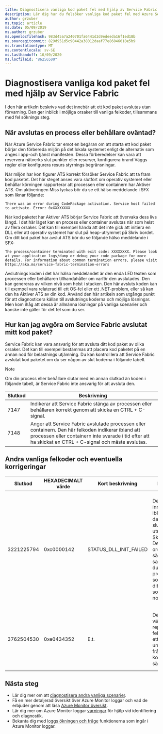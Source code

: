 ```yaml
---
title: Diagnostisera vanliga kod paket fel med hjälp av Service Fabric
description: Lär dig hur du felsöker vanliga kod paket fel med Azure Service Fabric
author: grzuber
ms.topic: article
ms.date: 05/09/2019
ms.author: grzuber
ms.openlocfilehash: 983d45a7a240701fa6441d2d9edeeda16f1ed18b
ms.sourcegitcommit: 829d951d5c90442a38012daaf77e86046018e5b9
ms.translationtype: MT
ms.contentlocale: sv-SE
ms.lasthandoff: 10/09/2020
ms.locfileid: "86256500"
---
```

# <a name="diagnose-common-code-package-errors-by-using-service-fabric"></a>Diagnostisera vanliga kod paket fel med hjälp av Service Fabric

I den här artikeln beskrivs vad det innebär att ett kod paket avslutas utan förvarning. Den ger inblick i möjliga orsaker till vanliga felkoder, tillsammans med fel söknings steg.

## <a name="when-does-a-process-or-container-terminate-unexpectedly"></a>När avslutas en process eller behållare oväntad?

När Azure Service Fabric tar emot en begäran om att starta ett kod paket börjar den förbereda miljön på det lokala systemet enligt de alternativ som anges i app-och tjänst manifesten. Dessa förberedelser kan vara att reservera nätverks slut punkter eller resurser, konfigurera brand Väggs regler eller konfigurera resurs styrnings begränsningar. 

När miljön har kon figurer ATS korrekt försöker Service Fabric att ta fram kod paketet. Det här steget anses vara slutfört om operativ systemet eller behållar körningen rapporterar att processen eller containern har Aktiver ATS. Om aktiveringen Miss lyckas bör du se ett hälso meddelande i SFX som liknar följande:

```
There was an error during CodePackage activation. Service host failed to activate. Error: 0xXXXXXXXX
```

När kod paketet har Aktiver ATS börjar Service Fabric att övervaka dess livs längd. I det här läget kan en process eller container avslutas när som helst av flera orsaker. Det kan till exempel hända att det inte gick att initiera en DLL eller att operativ systemet har slut på heap-utrymmet på Skriv bordet. Om ditt kod paket har avslut ATS bör du se följande hälso meddelande i SFX:

```
The process/container terminated with exit code: XXXXXXXX. Please look at your application logs/dump or debug your code package for more details. For information about common termination errors, please visit https://aka.ms/service-fabric-termination-errors
```

Avslutnings koden i det här hälso meddelandet är den enda LED texten som processen eller behållaren tillhandahåller om varför den avslutades. Den kan genereras av vilken nivå som helst i stacken. Den här avsluts koden kan till exempel vara relaterad till ett OS-fel eller ett .NET-problem, eller så kan den ha Aktiver ATS av din kod. Använd den här artikeln som utgångs punkt för att diagnosticera källan till avslutnings koderna och möjliga lösningar. Men kom ihåg att dessa är allmänna lösningar på vanliga scenarier och kanske inte gäller för det fel som du ser.

## <a name="how-can-i-tell-if-service-fabric-terminated-my-code-package"></a>Hur kan jag avgöra om Service Fabric avslutat mitt kod paket?

Service Fabric kan vara ansvarig för att avsluta ditt kod paket av olika orsaker. Det kan till exempel bestämmas att placera kod paketet på en annan nod för belastnings utjämning. Du kan kontrol lera att Service Fabric avslutat kod paketet om du ser någon av slut koderna i följande tabell.

>[!NOTE]
> Om din process eller behållare slutar med en annan slutkod än koden i följande tabell, är Service Fabric inte ansvarig för att avsluta den.

Slutkod | Beskrivning
--------- | -----------
7147 | Indikerar att Service Fabric stänga av processen eller behållaren korrekt genom att skicka en CTRL + C-signal.
7148 | Anger att Service Fabric avslutade processen eller containern. Den här felkoden indikerar ibland att processen eller containern inte svarade i tid efter att ha skickat en CTRL + C-signal och måste avslutas.


## <a name="other-common-error-codes-and-their-potential-fixes"></a>Andra vanliga felkoder och eventuella korrigeringar

Slutkod | HEXADECIMALT värde | Kort beskrivning | Rotorsak | Möjlig åtgärd
--------- | --------- | ----------------- | ---------- | -------------
3221225794 | 0xc0000142 | STATUS_DLL_INIT_FAILED | Det här felet innebär ibland att datorn har slut på heap-utrymmet på Skriv bordet. Den här orsaken är särskilt sannolik om du har flera processer som hör till ditt program som körs på noden. | Om programmet inte har skapats för att svara på CTRL + C-signaler kan du aktivera inställningen **EnableActivateNoWindow** i kluster manifestet. Att aktivera den här inställningen innebär att kod paketet körs utan ett GUI-fönster och inte får CTRL + C-signaler. Den här åtgärden minskar också mängden Skriv bords utrymme som varje process förbrukar. Om ditt kod paket måste ta emot CTRL + C-signaler kan du öka storleken på nodens Skriv bords heap.
3762504530 | 0xe0434352 | E.t. | Det här värdet representerar felkoden för ett ohanterat undantag från hanterad kod (det vill säga .NET). | Den här avslutnings koden visar att ditt program utlöste ett undantag som inte hanteras och som avbröt processen. I det första steget när du avgör vad som utlöste det här felet kan du felsöka programmets loggar och dumpfiler.

## <a name="next-steps"></a>Nästa steg

* Lär dig mer om att [diagnostisera andra vanliga scenarier](service-fabric-diagnostics-common-scenarios.md).
* Få en mer detaljerad översikt över Azure Monitor loggar och vad de erbjuder genom att läsa [Azure Monitor översikt](../azure-monitor/overview.md).
* Lär dig mer om Azure Monitor loggar [varningar](../azure-monitor/platform/alerts-overview.md) för hjälp vid identifiering och diagnostik.
* Bekanta dig med [loggs ökningen och fråge](../azure-monitor/log-query/log-query-overview.md) funktionerna som ingår i Azure Monitor loggar.
